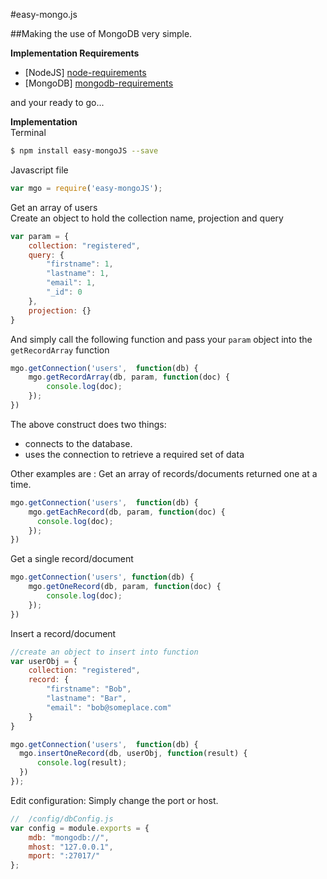 #easy-mongo.js 


##Making the use of MongoDB very simple. 
    
**Implementation Requirements**   
     
 - [NodeJS] [node-requirements]
 - [MongoDB] [mongodb-requirements] 
 

and your ready to go...

**Implementation**   
Terminal   
```bash
$ npm install easy-mongoJS --save
```
Javascript file
```javascript
var mgo = require('easy-mongoJS');


```

Get an array of users  
Create an object to hold the collection name, projection and query

```javascript
var param = {
	collection: "registered",
	query: { 
		"firstname": 1,
		"lastname": 1, 
		"email": 1, 
		"_id": 0 
	},
	projection: {}
}

```
And simply call the following function and pass your `param` object into the `getRecordArray` function

```javascript
mgo.getConnection('users',  function(db) {
	mgo.getRecordArray(db, param, function(doc) {
		console.log(doc);
	});
})
```
The above construct does two things:
- connects to the database. 
- uses the connection to retrieve a required set of data


Other examples are :
Get an array of records/documents returned one at a time.
```javascript
mgo.getConnection('users',  function(db) {
	mgo.getEachRecord(db, param, function(doc) {
	  console.log(doc);
 	});
})
```
Get a single record/document
```javascript
mgo.getConnection('users', function(db) {
 	mgo.getOneRecord(db, param, function(doc) {
 		console.log(doc);
 	});
})
```

Insert a record/document
```javascript
//create an object to insert into function
var userObj = {
	collection: "registered",
	record: { 
		"firstname": "Bob",
		"lastname": "Bar",
		"email": "bob@someplace.com"
	}
}

mgo.getConnection('users',  function(db) {
  mgo.insertOneRecord(db, userObj, function(result) {
 	  console.log(result);
  })
});
```

Edit configuration:
Simply change the port or host.

```javascript
//  /config/dbConfig.js
var config = module.exports = {
	mdb: "mongodb://",
	mhost: "127.0.0.1",
	mport: ":27017/"
};
```
[requirements]: https://github.com/jquery/content/issues/4  
[node-requirements]: https://nodejs.org/
[mongodb-requirements]: https://www.mongodb.org/
[npm-requirements]: https://docs.npmjs.com/getting-started/installing-node
[homebrew-requirements]: http://brew.sh/
